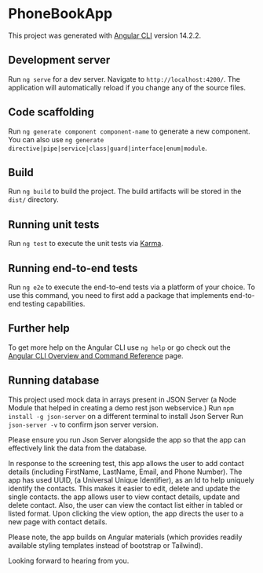 # PhoneBookApp

This project was generated with [Angular CLI](https://github.com/angular/angular-cli) version 14.2.2.

## Development server

Run `ng serve` for a dev server. Navigate to `http://localhost:4200/`. The application will automatically reload if you change any of the source files.

## Code scaffolding

Run `ng generate component component-name` to generate a new component. You can also use `ng generate directive|pipe|service|class|guard|interface|enum|module`.

## Build

Run `ng build` to build the project. The build artifacts will be stored in the `dist/` directory.

## Running unit tests

Run `ng test` to execute the unit tests via [Karma](https://karma-runner.github.io).

## Running end-to-end tests

Run `ng e2e` to execute the end-to-end tests via a platform of your choice. To use this command, you need to first add a package that implements end-to-end testing capabilities.

## Further help

To get more help on the Angular CLI use `ng help` or go check out the [Angular CLI Overview and Command Reference](https://angular.io/cli) page.

## Running database
This project used mock data in arrays present in JSON Server (a Node Module that helped in creating a demo rest json webservice.)
Run `npm install -g json-server` on a different terminal to install Json Server
Run `json-server -v` to confirm json server version.

Please ensure you run Json Server alongside the app so that the app can effectively link the data from the database.

In response to the screening test, this app allows the user to add contact details (including FirstName, LastName, Email, and Phone Number).
The app has used UUID, (a Universal Unique Identifier), as an Id to help uniquely identify the contacts. This makes it easier to edit, delete and update the single contacts.
the app allows user to view contact details, update and delete contact. 
Also, the user can view the contact list either in tabled or listed format. 
Upon clicking the view option, the app directs the user to a new page with contact details.

Please note, the app builds on Angular materials (which provides readily available styling templates instead of bootstrap or Tailwind).

Looking forward to hearing from you.